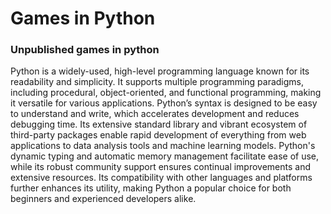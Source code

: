 # Games in Python
### Unpublished games in python
Python is a widely-used, high-level programming language known for its readability and simplicity. It supports multiple programming paradigms, including procedural, object-oriented, and functional programming, making it versatile for various applications. Python’s syntax is designed to be easy to understand and write, which accelerates development and reduces debugging time. Its extensive standard library and vibrant ecosystem of third-party packages enable rapid development of everything from web applications to data analysis tools and machine learning models. Python's dynamic typing and automatic memory management facilitate ease of use, while its robust community support ensures continual improvements and extensive resources. Its compatibility with other languages and platforms further enhances its utility, making Python a popular choice for both beginners and experienced developers alike.
